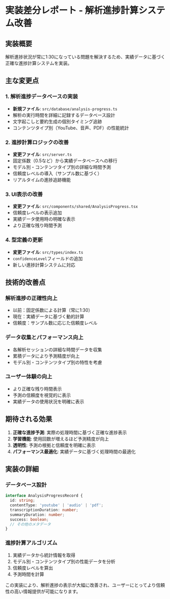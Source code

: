 # 実装差分レポート - 解析進捗計算システム改善

## 実装概要
解析進捗状況が常に1:30になっている問題を解決するため、実績データに基づく正確な進捗計算システムを実装。

## 主な変更点

### 1. 解析進捗データベースの実装
- **新規ファイル**: `src/database/analysis-progress.ts`
- 解析の実行時間を詳細に記録するデータベース設計
- 文字起こしと要約生成の個別タイミング追跡
- コンテンツタイプ別（YouTube、音声、PDF）の性能統計

### 2. 進捗計算ロジックの改善
- **変更ファイル**: `src/server.ts`
- 固定係数（0.5など）から実績データベースへの移行
- モデル別・コンテンツタイプ別の詳細な時間予測
- 信頼度レベルの導入（サンプル数に基づく）
- リアルタイムの進捗追跡機能

### 3. UI表示の改善
- **変更ファイル**: `src/components/shared/AnalysisProgress.tsx`
- 信頼度レベルの表示追加
- 実績データ使用時の明確な表示
- より正確な残り時間予測

### 4. 型定義の更新
- **変更ファイル**: `src/types/index.ts`
- `confidenceLevel`フィールドの追加
- 新しい進捗計算システムに対応

## 技術的改善点

### 解析進捗の正確性向上
- 以前：固定係数による計算（常に1:30）
- 現在：実績データに基づく動的計算
- 信頼度：サンプル数に応じた信頼度レベル

### データ収集とパフォーマンス向上
- 各解析セッションの詳細な時間データを収集
- 累積データにより予測精度が向上
- モデル別・コンテンツタイプ別の特性を考慮

### ユーザー体験の向上
- より正確な残り時間表示
- 予測の信頼度を視覚的に表示
- 実績データの使用状況を明確に表示

## 期待される効果

1. **正確な進捗予測**: 実際の処理時間に基づく正確な進捗表示
2. **学習機能**: 使用回数が増えるほど予測精度が向上
3. **透明性**: 予測の根拠と信頼度を明確に表示
4. **パフォーマンス最適化**: 実績データに基づく処理時間の最適化

## 実装の詳細

### データベース設計
```typescript
interface AnalysisProgressRecord {
  id: string;
  contentType: 'youtube' | 'audio' | 'pdf';
  transcriptionDuration: number;
  summaryDuration: number;
  success: boolean;
  // その他のメタデータ
}
```

### 進捗計算アルゴリズム
1. 実績データから統計情報を取得
2. モデル別・コンテンツタイプ別の性能データを分析
3. 信頼度レベルを算出
4. 予測時間を計算

この実装により、解析進捗の表示が大幅に改善され、ユーザーにとってより信頼性の高い情報提供が可能になります。